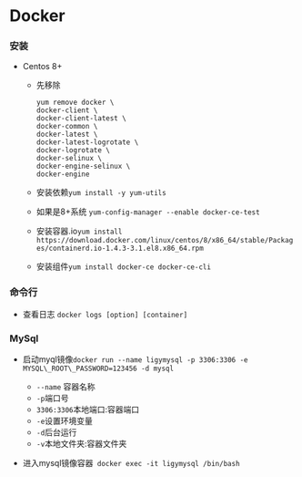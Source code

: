 # Docker

### 安装

- Centos 8+

  - 先移除

    ```shell
    yum remove docker \
    docker-client \
    docker-client-latest \
    docker-common \
    docker-latest \
    docker-latest-logrotate \
    docker-logrotate \
    docker-selinux \
    docker-engine-selinux \
    docker-engine
    ```

  - 安装依赖`yum install -y yum-utils`

  - 如果是8+系统 `yum-config-manager --enable docker-ce-test`

  - 安装容器.io`yum install https://download.docker.com/linux/centos/8/x86_64/stable/Packages/containerd.io-1.4.3-3.1.el8.x86_64.rpm`

  - 安装组件`yum install docker-ce docker-ce-cli`



### 命令行

- 查看日志 `docker logs [option] [container]`





### MySql

- 启动myql镜像`docker run --name ligymysql -p 3306:3306 -e MYSQL\_ROOT\_PASSWORD=123456 -d mysql`
  - `--name` 容器名称
  - `-p`端口号
  - `3306:3306`本地端口:容器端口
  - `-e`设置环境变量
  - `-d`后台运行
  - `-v`本地文件夹:容器文件夹

- 进入mysql镜像容器` docker exec -it ligymysql /bin/bash`

